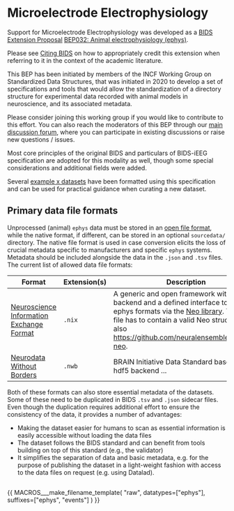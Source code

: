 # Microelectrode Electrophysiology

Support for Microelectrode Electrophysiology was developed as a [BIDS Extension Proposal](../extensions.md#bids-extension-proposals) [BEP032: Animal electrophysiology (ephys)](https://bids.neuroimaging.io/bep032).

Please see [Citing BIDS](../introduction.md#citing-bids) on how to appropriately credit this extension
when referring to it in the context of the academic literature.

This BEP has been initiated by members of the INCF Working Group on Standardized Data Structures,
that was initiated in 2020 to develop a set of specifications and tools
that would allow the standardization of a directory structure for experimental data recorded
with animal models in neuroscience, and its associated metadata.

Please consider joining this working group if you would like to contribute to this effort.
You can also reach the moderators of this BEP through our [main discussion forum](https://github.com/INCF/neuroscience-data-structure/issues), where you can participate in existing discussions or raise new questions / issues.

Most core principles of the original BIDS and particulars of BIDS-iEEG specification are adopted
for this modality as well, though some special considerations and additional fields were added.

Several [example x datasets](https://bids-standard.github.io/bids-examples/#ephys)
have been formatted using this specification and can be used for practical guidance when curating a new dataset.

## Primary data file formats

Unprocessed (animal) `ephys` data must be stored in an [open file format](https://en.wikipedia.org/wiki/Open_format),
while the native format, if different, can be stored in an optional  `sourcedata/` directory.
The native file format is used in case conversion elicits the loss of crucial metadata specific to manufacturers and specific `ephys` systems.
Metadata should be included alongside the data in the `.json` and `.tsv` files.
The current list of allowed data file formats:

| **Format**                                                               | **Extension(s)**    | **Description**                                                                                                                                                                                                                                                  |
---------------------------------------------------------------------------|---------------------|------------------------------------------------------------------------------------------------------------------------------------------------------------------------------------------------------------------------------------------------------------------|
| [Neuroscience Information Exchange Format](https://nixio.readthedocs.io) | `.nix`              | A generic and open  framework with an hdf5 backend and a defined interface to many ephys formats via the [Neo library](https://neo.readthedocs.io). The `.nix` file has to contain a valid Neo structure, see also https://github.com/neuralensemble/python-neo. |
| [Neurodata Without Borders](http://nwb.org)                              | `.nwb`              | BRAIN Initiative Data Standard based on an hdf5 backend ...                                                                                                                                                                                                      |


Both of these formats can also store essential metadata of the datasets.
Some of these need to be duplicated in BIDS `.tsv` and `.json` sidecar files.
Even though the duplication requires additional effort to ensure the consistency of the data, it provides a number of advantages:
-   Making the dataset easier for humans to scan as essential information is easily accessible without loading the data files
-   The dataset follows the BIDS standard and can benefit from tools building on top of this standard (e.g., the validator)
-   It simplifies the separation of data and basic metadata, e.g. for the purpose of publishing the dataset in a light-weight fashion with access to the data files on request (e.g. using Datalad).

##

<!--
This block generates a filename templates.
The inputs for this macro can be found in the directory
  src/schema/rules/files/raw
and a guide for using macros can be found at
 https://github.com/bids-standard/bids-specification/blob/master/macros_doc.md
-->
{{ MACROS___make_filename_template(
   "raw",
   datatypes=["ephys"],
   suffixes=["ephys", "events"]
)
}}


<!-- Link Definitions -->
